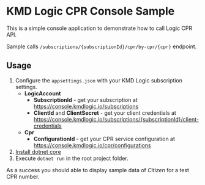 # KMD Logic CPR Console Sample
This is a simple console application to demonstrate how to call Logic CPR API.

Sample calls `/subscriptions/{subscriptionId}/cpr/by-cpr/{cpr}` endpoint.

## Usage
1. Configure the `appsettings.json` with your KMD Logic subscription settings.
   - **LogicAccount**
     - **SubscriptionId** - get your subscription at https://console.kmdlogic.io/subscriptions
     - **ClientId** and **ClientSecret** - get your client credentials at https://console.kmdlogic.io/subscriptions/{subscriptionId}/client-credentials
   - **Cpr**
     - **ConfigurationId** - get your CPR service configuration at https://console.kmdlogic.io/cpr/configurations
2. [Install dotnet core](https://dotnet.microsoft.com/download)
3. Execute `dotnet run` in the root project folder.

As a success you should able to display sample data of _Citizen_ for a test CPR number.
